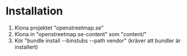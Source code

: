 # Installation

1. Klona projektet "openstreetmap.se"
2. Klona in "openstreetmap.se-content" som "content/"
3. Kör "bundle install --binstubs --path vendor" (kräver att bundler är installert)
